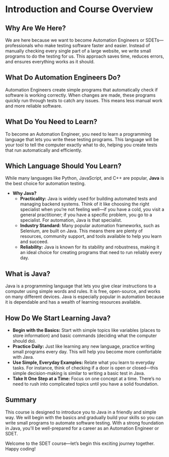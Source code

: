 # Introduction and Course Overview

## Why Are We Here?
We are here because we want to become Automation Engineers or SDETs—professionals who make testing software faster and easier. Instead of manually checking every single part of a large website, we write small programs to do the testing for us. This approach saves time, reduces errors, and ensures everything works as it should.

## What Do Automation Engineers Do?
Automation Engineers create simple programs that automatically check if software is working correctly. When changes are made, these programs quickly run through tests to catch any issues. This means less manual work and more reliable software.

## What Do You Need to Learn?
To become an Automation Engineer, you need to learn a programming language that lets you write these testing programs. This language will be your tool to tell the computer exactly what to do, helping you create tests that run automatically and efficiently.

## Which Language Should You Learn?
While many languages like Python, JavaScript, and C++ are popular, **Java** is the best choice for automation testing.
- **Why Java?**
    - **Practicality:** Java is widely used for building automated tests and managing backend systems. Think of it like choosing the right specialist when you’re not feeling well—if you have a cold, you visit a general practitioner; if you have a specific problem, you go to a specialist. For automation, Java is that specialist.
    - **Industry Standard:** Many popular automation frameworks, such as Selenium, are built on Java. This means there are plenty of resources, community support, and tools available to help you learn and succeed.
    - **Reliability:** Java is known for its stability and robustness, making it an ideal choice for creating programs that need to run reliably every day.

## What is Java?
Java is a programming language that lets you give clear instructions to a computer using simple words and rules. It is free, open-source, and works on many different devices. Java is especially popular in automation because it is dependable and has a wealth of learning resources available.

## How Do We Start Learning Java?
- **Begin with the Basics:** Start with simple topics like variables (places to store information) and basic commands (deciding what the computer should do).
- **Practice Daily:** Just like learning any new language, practice writing small programs every day. This will help you become more comfortable with Java.
- **Use Simple, Everyday Examples:** Relate what you learn to everyday tasks. For instance, think of checking if a door is open or closed—this simple decision-making is similar to writing a basic test in Java.
- **Take It One Step at a Time:** Focus on one concept at a time. There’s no need to rush into complicated topics until you have a solid foundation.

## Summary
This course is designed to introduce you to Java in a friendly and simple way. We will begin with the basics and gradually build your skills so you can write small programs to automate software testing. With a strong foundation in Java, you'll be well-prepared for a career as an Automation Engineer or SDET.

Welcome to the SDET course—let’s begin this exciting journey together. Happy coding!